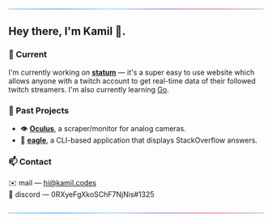 ![line](https://github.com/DPM97/DPM97/blob/master/line.gif)
## Hey there, I'm Kamil 👋.

### 🎯 Current

I'm currently working on **[statum](https://github.com/k9mil/statum)** — it's a super easy to use website which allows anyone with a twitch account to get real-time data of their followed twitch streamers. I'm also currently learning [Go](https://golang.org/).

### 🎨 Past Projects
- 👁️ **[Oculus](https://github.com/k9mil/oculus)**, a scraper/monitor for analog cameras.
- 🦅 **[eagle](https://github.com/k9mil/eagle)**, a CLI-based application that displays StackOverflow answers.

### 📫 Contact

✉️ mail — [hi@kamil.codes](mailto:hi@kamil.codes)\
💬 discord — 0RXyeFgXkoSChF7NjNis#1325

![line](https://github.com/DPM97/DPM97/blob/master/line.gif)
